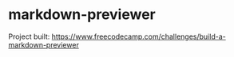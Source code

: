 # markdown-previewer
Project built: https://www.freecodecamp.com/challenges/build-a-markdown-previewer

